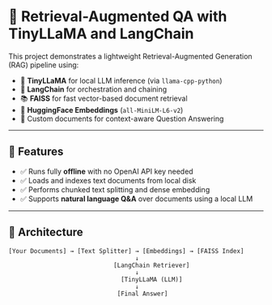 # 📘 Retrieval-Augmented QA with TinyLLaMA and LangChain

This project demonstrates a lightweight Retrieval-Augmented Generation (RAG) pipeline using:

- 🦙 **TinyLLaMA** for local LLM inference (via `llama-cpp-python`)
- 🔗 **LangChain** for orchestration and chaining
- 📚 **FAISS** for fast vector-based document retrieval
- 🧠 **HuggingFace Embeddings** (`all-MiniLM-L6-v2`)
- 📄 Custom documents for context-aware Question Answering

---

## 🚀 Features

- ✅ Runs fully **offline** with no OpenAI API key needed
- ✅ Loads and indexes text documents from local disk
- ✅ Performs chunked text splitting and dense embedding
- ✅ Supports **natural language Q&A** over documents using a local LLM

---

## 🧱 Architecture

```plaintext
[Your Documents] → [Text Splitter] → [Embeddings] → [FAISS Index]
                                   ↓
                             [LangChain Retriever]
                                   ↓
                               [TinyLLaMA (LLM)]
                                   ↓
                              [Final Answer]
